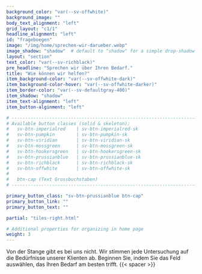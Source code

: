 ```yaml
---
background_color: "var(--sv-offwhite)"
background_image: ""
body_text_alignment: "left"
grid_layout: "c1/1"
headline_alignment: "left"
id: "frageboegen"
image: "/img/home/sprechen-wir-darueber.webp"
image_shadow: "shadow"  # default to "shadow" for a simple drop-shadow effect
layout: "section"
text_color: "var(--sv-richblack)"
pre_headline: "Sprechen wir über Ihren Bedarf." 
title: "Wie können wir helfen?"
item_background-color: "var(--sv-offwhite-dark)"
item_background-color-hover: "var(--sv-offwhite-darker)"
item_border-color: "var(--sv-defaultgray-400)"
item_shadow: "shadow"
item_text-alignment: "left"
item_button-alginment: "left"

# ------------------------------------------------------------------------------
# Available button classes (solid & skeleton):
#   sv-btn-imperialred    | sv-btn-imperialred-sk
#   sv-btn-pumpkin        | sv-btn-pumpkin-sk
#   sv-btn-viridian       | sv-btn-viridian-sk
#   sv-btn-mossgreen      | sv-btn-mossgreen-sk
#   sv-btn-hookersgreen   | sv-btn-hookersgreen-sk
#   sv-btn-prussianblue   | sv-btn-prussianblue-sk
#   sv-btn-richblack      | sv-btn-richblack-sk
#   sv-btn-offwhite       | sv-btn-offwhite-sk
#
#   btn-cap (Text Grossbuchstaben)
# ------------------------------------------------------------------------------

primary_button_class: "sv-btn-prussianblue btn-cap"
primary_button_link: ""
primary_button_text: ""

partial: "tiles-right.html"

# Additional properties for organizing in home page
weight: 3
---
```



Von der Stange gibt es bei uns nicht. Wir stimmen jede Untersuchung auf die Bedürfnisse unserer Klienten ab. Beginnen Sie, indem Sie das Feld auswählen, das Ihren Bedarf am besten trifft.  {{< spacer >}}
